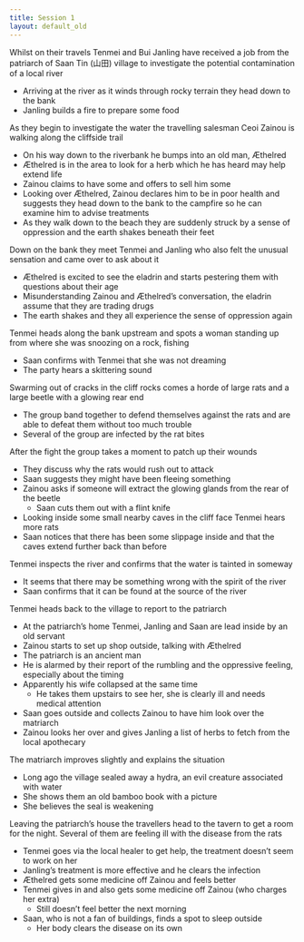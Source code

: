 ```yaml
---
title: Session 1
layout: default_old
---
```


Whilst on their travels Tenmei and Bui Janling have received a job from the patriarch of Saan Tin (山田) village to investigate the potential contamination of a local river
- Arriving at the river as it winds through rocky terrain they head down to the bank
- Janling builds a fire to prepare some food

As they begin to investigate the water the travelling salesman Ceoi Zainou is walking along the cliffside trail
- On his way down to the riverbank he bumps into an old man, Æthelred
- Æthelred is in the area to look for a herb which he has heard may help extend life
- Zainou claims to have some and offers to sell him some
- Looking over Æthelred, Zainou declares him to be in poor health and suggests they head down to the bank to the campfire so he can examine him to advise treatments
- As they walk down to the beach they are suddenly struck by a sense of oppression and the earth shakes beneath their feet

Down on the bank they meet Tenmei and Janling who also felt the unusual sensation and came over to ask about it
- Æthelred is excited to see the eladrin and starts pestering them with questions about their age
- Misunderstanding Zainou and Æthelred’s conversation, the eladrin assume that they are trading drugs
- The earth shakes and they all experience the sense of oppression again

Tenmei heads along the bank upstream and spots a woman standing up from where she was snoozing on a rock, fishing
- Saan confirms with Tenmei that she was not dreaming
- The party hears a skittering sound

Swarming out of cracks in the cliff rocks comes a horde of large rats and a large beetle with a glowing rear end
- The group band together to defend themselves against the rats and are able to defeat them without too much trouble
- Several of the group are infected by the rat bites

After the fight the group takes a moment to patch up their wounds
- They discuss why the rats would rush out to attack
- Saan suggests they might have been fleeing something
- Zainou asks if someone will extract the glowing glands from the rear of the beetle
	- Saan cuts them out with a flint knife
- Looking inside some small nearby caves in the cliff face Tenmei hears more rats
- Saan notices that there has been some slippage inside and that the caves extend further back than before

Tenmei inspects the river and confirms that the water is tainted in someway
- It seems that there may be something wrong with the spirit of the river
- Saan confirms that it can be found at the source of the river

Tenmei heads back to the village to report to the patriarch
- At the patriarch’s home Tenmei, Janling and Saan are lead inside by an old servant
- Zainou starts to set up shop outside, talking with Æthelred
- The patriarch is an ancient man
- He is alarmed by their report of the rumbling and the oppressive feeling, especially about the timing
- Apparently his wife collapsed at the same time
	- He takes them upstairs to see her, she is clearly ill and needs medical attention
- Saan goes outside and collects Zainou to have him look over the matriarch
- Zainou looks her over and gives Janling a list of herbs to fetch from the local apothecary

The matriarch improves slightly and explains the situation
- Long ago the village sealed away a hydra, an evil creature associated with water
- She shows them an old bamboo book with a picture
- She believes the seal is weakening

Leaving the patriarch’s house the travellers head to the tavern to get a room for the night. Several of them are feeling ill with the disease from the rats
- Tenmei goes via the local healer to get help, the treatment doesn’t seem to work on her
- Janling’s treatment is more effective and he clears the infection
- Æthelred gets some medicine off Zainou and feels better
- Tenmei gives in and also gets some medicine off Zainou (who charges her extra)
	- Still doesn’t feel better the next morning
- Saan, who is not a fan of buildings, finds a spot to sleep outside
	- Her body clears the disease on its own
